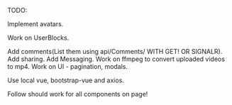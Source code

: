 TODO:

Implement avatars.



Work on UserBlocks.

Add comments(List them using api/Comments/ WITH GET! OR SIGNALR).
Add sharing.
Add Messaging.
Work on ffmpeg to convert uploaded videos to mp4.
Work on UI - pagination, modals.

Use local vue, bootstrap-vue and axios.


Follow should work for all components on page! 